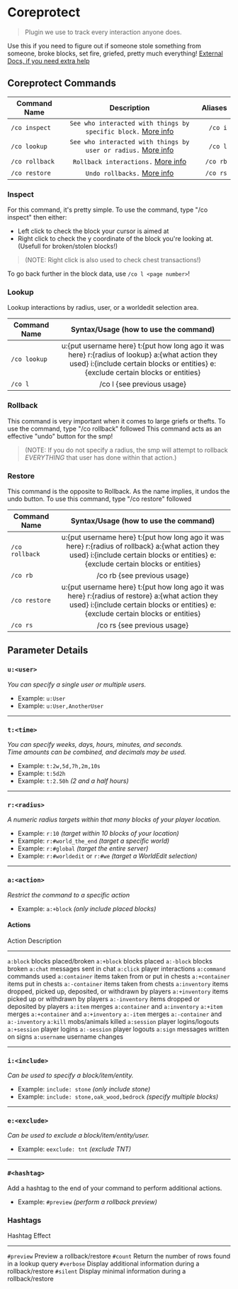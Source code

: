 # Coreprotect

> Plugin we use to track every interaction anyone does.

Use this if you need to figure out if someone stole something from someone, broke blocks, set fire, griefed, pretty much everything! [External Docs, if you need extra help](https://docs.coreprotect.net/)
## Coreprotect Commands

| Command Name        | Description           | Aliases  |
| ------------- |:-------------:| -----:|
| `/co inspect`      | `See who interacted with things by specific block.` [More info](#Inspect) | `/co i` |
| `/co lookup`      | `See who interacted with things by user or radius.` [More info](#Lookup) | `/co l` |
| `/co rollback`      | `Rollback interactions.` [More info](#Rollback) | `/co rb` |
| `/co restore`      | `Undo rollbacks.` [More info](#Restore) | `/co rs` |

### Inspect
For this command, it's pretty simple. To use the command, type "/co inspect" then either:
* Left click to check the block your cursor is aimed at 
* Right click to check the y coordinate of the block you're looking at. (Usefull for broken/stolen blocks!)
 >(NOTE: Right click is also used to check chest transactions!)

To go back further in the block data, use `/co l <page number>`!

### Lookup
Lookup interactions by radius, user, or a worldedit selection area.

| Command Name        | Syntax/Usage  (how to use the command)  |
| ------------- |:-------------:|
| `/co lookup`      | u:{put username here} t:{put how long ago it was here} r:{radius of lookup} a:{what action they used} i:{include certain blocks or entities} e:{exclude certain blocks or entities} |
| `/co l`      | /co l {see previous usage} |


### Rollback
This command is very important when it comes to large griefs or thefts. To use the command, type "/co rollback" followed This command acts as an effective "undo" button for the smp! 
>(NOTE: If you do not specify a radius, the smp will attempt to rollback _EVERYTHING_ that user has done within that action.)

### Restore
This command is the opposite to Rollback. As the name implies, it undos the undo button. To use this command, type "/co restore" followed 

| Command Name        | Syntax/Usage  (how to use the command)  |
| ------------- |:-------------:|
| `/co rollback`  | u:{put username here} t:{put how long ago it was here} r:{radius of rollback} a:{what action they used} i:{include certain blocks or entities} e:{exclude certain blocks or entities}
| `/co rb`      | /co rb {see previous usage} |
| `/co restore`  | u:{put username here} t:{put how long ago it was here} r:{radius of restore} a:{what action they used} i:{include certain blocks or entities} e:{exclude certain blocks or entities}
| `/co rs`      | /co rs {see previous usage} |

Parameter Details
-----------------

### `u:<user>`

*You can specify a single user or multiple users.*

-   Example: `u:User`
-   Example: `u:User,AnotherUser`

* * * * *

### `t:<time>`

*You can specify weeks, days, hours, minutes, and seconds.*\
 *Time amounts can be combined, and decimals may be used.*

-   Example: `t:2w,5d,7h,2m,10s`
-   Example: `t:5d2h`
-   Example: `t:2.50h` *(2 and a half hours)*

* * * * *

### `r:<radius>`

*A numeric radius targets within that many blocks of your player
location.*

-   Example: `r:10` *(target within 10 blocks of your location)*
-   Example: `r:#world_the_end` *(target a specific world)*
-   Example: `r:#global` *(target the entire server)*
-   Example: `r:#worldedit` or `r:#we` *(target a WorldEdit selection)*

* * * * *

### `a:<action>`

*Restrict the command to a specific action*

-   Example: `a:+block` *(only include placed blocks)*

#### Actions

  Action           Description
  ---------------- --------------------------------------------------------------
  `a:block`        blocks placed/broken
  `a:+block`       blocks placed
  `a:-block`       blocks broken
  `a:chat`         messages sent in chat
  `a:click`        player interactions
  `a:command`      commands used
  `a:container`    items taken from or put in chests
  `a:+container`   items put in chests
  `a:-container`   items taken from chests
  `a:inventory`    items dropped, picked up, deposited, or withdrawn by players
  `a:+inventory`   items picked up or withdrawn by players
  `a:-inventory`   items dropped or deposited by players
  `a:item`         merges `a:container` and `a:inventory`
  `a:+item`        merges `a:+container` and `a:+inventory`
  `a:-item`        merges `a:-container` and `a:-inventory`
  `a:kill`         mobs/animals killed
  `a:session`      player logins/logouts
  `a:+session`     player logins
  `a:-session`     player logouts
  `a:sign`         messages written on signs
  `a:username`     username changes

* * * * *

### `i:<include>`

*Can be used to specify a block/item/entity.*

-   Example: `include: stone` *(only include stone)*
-   Example: `include: stone,oak_wood,bedrock` *(specify multiple blocks)*

* * * * *

### `e:<exclude>`

*Can be used to exclude a block/item/entity/user.*

-   Example: `eexclude: tnt` *(exclude TNT)*

* * * * *

### `#<hashtag>`

Add a hashtag to the end of your command to perform additional actions.

-   Example: `#preview` *(perform a rollback preview)*

### Hashtags

  Hashtag      Effect
  ------------ ----------------------------------------------------------
  `#preview`   Preview a rollback/restore
  `#count`     Return the number of rows found in a lookup query
  `#verbose`   Display additional information during a rollback/restore
  `#silent`    Display minimal information during a rollback/restore
